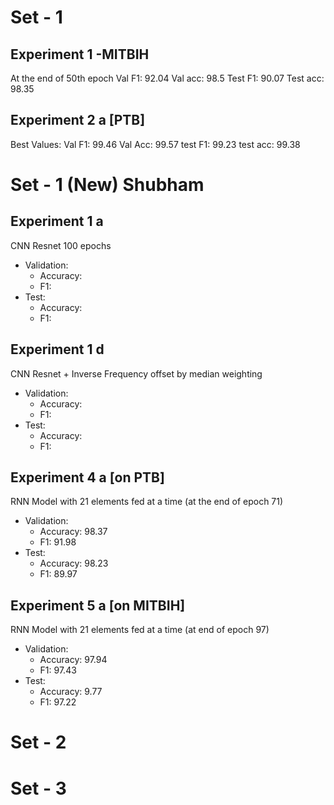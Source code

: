 # Set - 1

## Experiment 1 -MITBIH

At the end of 50th epoch
  Val F1: 92.04
 Val acc: 98.5
 Test F1: 90.07
Test acc: 98.35

## Experiment 2 a [PTB]
Best Values:
Val F1: 99.46
Val Acc: 99.57
test F1: 99.23
test acc: 99.38

# Set - 1 (New) Shubham

## Experiment 1 a

CNN Resnet 100 epochs
- Validation:
  - Accuracy: 
  - F1: 
- Test:
  - Accuracy: 
  - F1: 

## Experiment 1 d
CNN Resnet + Inverse Frequency offset by median weighting
- Validation:
  - Accuracy: 
  - F1: 
- Test:
  - Accuracy: 
  - F1: 

## Experiment 4 a [on PTB]

RNN Model with 21 elements fed at a time 
(at the end of epoch 71)
- Validation:
  - Accuracy: 98.37
  - F1: 91.98
- Test:
  - Accuracy: 98.23
  - F1: 89.97
## Experiment 5 a [on MITBIH]
RNN Model with 21 elements fed at a time 
(at end of epoch 97)

- Validation:
  - Accuracy: 97.94
  - F1: 97.43
- Test:
  - Accuracy: 9.77
  - F1: 97.22

# Set - 2

# Set - 3

